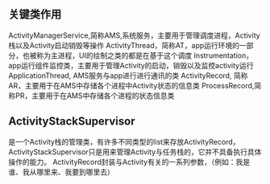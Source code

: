 ## 关键类作用
ActivityManagerService,简称AMS,系统服务，主要用于管理调度进程，Activity栈以及Activity启动销毁等操作
ActivityThread，简称AT，app运行环境的一部分，也被称为主进程，UI的绘制之类的都是在基于这个调度
Instrumentation，app运行组件监控类，主要用于管理Activity的启动，销毁以及监控activity运行
ApplicationThread, AMS服务与app进行进行通讯的类
ActivityRecord, 简称AR，主要用于在AMS中存储各个进程中Activity状态的信息类
ProcessRecord,简称PR，主要用于在AMS中存储各个进程的状态信息类


## ActivityStackSupervisor
是一个Activity栈的管理类，有许多不同类型的list来存放ActivityRecord，ActivityStackSupervisor只是用来管理Activity与任务栈的，它并不具备执行具体操作的能力。
ActivityRecord封装与Activity有关的一系列参数，（例如：我是谁、我从哪里来、我要到哪里去）
